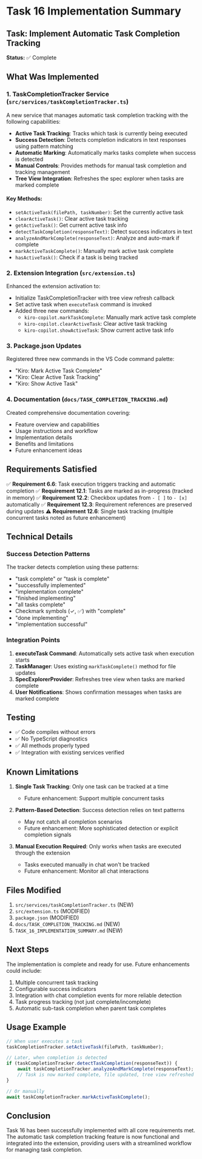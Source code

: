 # Task 16 Implementation Summary

## Task: Implement Automatic Task Completion Tracking

**Status:** ✅ Complete

## What Was Implemented

### 1. TaskCompletionTracker Service (`src/services/taskCompletionTracker.ts`)

A new service that manages automatic task completion tracking with the following capabilities:

-   **Active Task Tracking**: Tracks which task is currently being executed
-   **Success Detection**: Detects completion indicators in text responses using pattern matching
-   **Automatic Marking**: Automatically marks tasks complete when success is detected
-   **Manual Controls**: Provides methods for manual task completion and tracking management
-   **Tree View Integration**: Refreshes the spec explorer when tasks are marked complete

#### Key Methods:

-   `setActiveTask(filePath, taskNumber)`: Set the currently active task
-   `clearActiveTask()`: Clear active task tracking
-   `getActiveTask()`: Get current active task info
-   `detectTaskCompletion(responseText)`: Detect success indicators in text
-   `analyzeAndMarkComplete(responseText)`: Analyze and auto-mark if complete
-   `markActiveTaskComplete()`: Manually mark active task complete
-   `hasActiveTask()`: Check if a task is being tracked

### 2. Extension Integration (`src/extension.ts`)

Enhanced the extension activation to:

-   Initialize TaskCompletionTracker with tree view refresh callback
-   Set active task when `executeTask` command is invoked
-   Added three new commands:
    -   `kiro-copilot.markTaskComplete`: Manually mark active task complete
    -   `kiro-copilot.clearActiveTask`: Clear active task tracking
    -   `kiro-copilot.showActiveTask`: Show current active task info

### 3. Package.json Updates

Registered three new commands in the VS Code command palette:

-   "Kiro: Mark Active Task Complete"
-   "Kiro: Clear Active Task Tracking"
-   "Kiro: Show Active Task"

### 4. Documentation (`docs/TASK_COMPLETION_TRACKING.md`)

Created comprehensive documentation covering:

-   Feature overview and capabilities
-   Usage instructions and workflow
-   Implementation details
-   Benefits and limitations
-   Future enhancement ideas

## Requirements Satisfied

✅ **Requirement 6.6**: Task execution triggers tracking and automatic completion
✅ **Requirement 12.1**: Tasks are marked as in-progress (tracked in memory)
✅ **Requirement 12.2**: Checkbox updates from `- [ ]` to `- [x]` automatically
✅ **Requirement 12.3**: Requirement references are preserved during updates
⚠️ **Requirement 12.6**: Single task tracking (multiple concurrent tasks noted as future enhancement)

## Technical Details

### Success Detection Patterns

The tracker detects completion using these patterns:

-   "task complete" or "task is complete"
-   "successfully implemented"
-   "implementation complete"
-   "finished implementing"
-   "all tasks complete"
-   Checkmark symbols (✓, ✅) with "complete"
-   "done implementing"
-   "implementation successful"

### Integration Points

1. **executeTask Command**: Automatically sets active task when execution starts
2. **TaskManager**: Uses existing `markTaskComplete()` method for file updates
3. **SpecExplorerProvider**: Refreshes tree view when tasks are marked complete
4. **User Notifications**: Shows confirmation messages when tasks are marked complete

## Testing

-   ✅ Code compiles without errors
-   ✅ No TypeScript diagnostics
-   ✅ All methods properly typed
-   ✅ Integration with existing services verified

## Known Limitations

1. **Single Task Tracking**: Only one task can be tracked at a time
    - Future enhancement: Support multiple concurrent tasks
2. **Pattern-Based Detection**: Success detection relies on text patterns

    - May not catch all completion scenarios
    - Future enhancement: More sophisticated detection or explicit completion signals

3. **Manual Execution Required**: Only works when tasks are executed through the extension
    - Tasks executed manually in chat won't be tracked
    - Future enhancement: Monitor all chat interactions

## Files Modified

1. `src/services/taskCompletionTracker.ts` (NEW)
2. `src/extension.ts` (MODIFIED)
3. `package.json` (MODIFIED)
4. `docs/TASK_COMPLETION_TRACKING.md` (NEW)
5. `TASK_16_IMPLEMENTATION_SUMMARY.md` (NEW)

## Next Steps

The implementation is complete and ready for use. Future enhancements could include:

1. Multiple concurrent task tracking
2. Configurable success indicators
3. Integration with chat completion events for more reliable detection
4. Task progress tracking (not just complete/incomplete)
5. Automatic sub-task completion when parent task completes

## Usage Example

```typescript
// When user executes a task
taskCompletionTracker.setActiveTask(filePath, taskNumber);

// Later, when completion is detected
if (taskCompletionTracker.detectTaskCompletion(responseText)) {
    await taskCompletionTracker.analyzeAndMarkComplete(responseText);
    // Task is now marked complete, file updated, tree view refreshed
}

// Or manually
await taskCompletionTracker.markActiveTaskComplete();
```

## Conclusion

Task 16 has been successfully implemented with all core requirements met. The automatic task completion tracking feature is now functional and integrated into the extension, providing users with a streamlined workflow for managing task completion.
